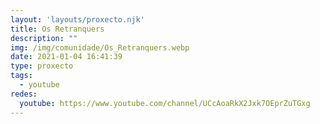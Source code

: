 ```yaml
---
layout: 'layouts/proxecto.njk'
title: Os Retranquers
description: ""
img: /img/comunidade/Os_Retranquers.webp
date: 2021-01-04 16:41:39
type: proxecto
tags:
  - youtube
redes:
  youtube: https://www.youtube.com/channel/UCcAoaRkX2Jxk7OEprZuTGxg
---
```

